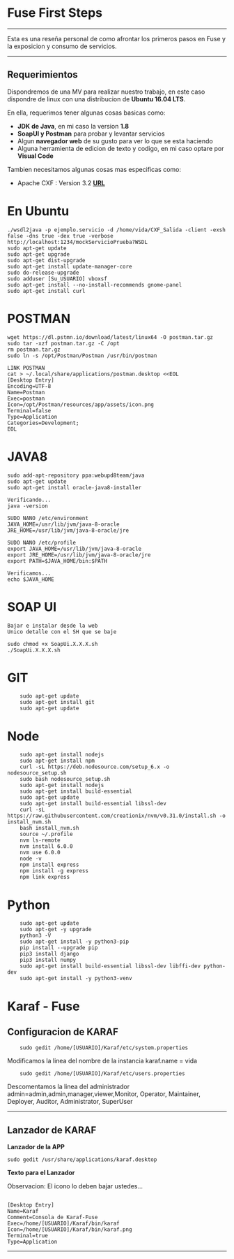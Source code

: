 # Fuse First Steps

---

Esta es una reseña personal de como afrontar los primeros pasos en Fuse y la exposicion y consumo de servicios.

---

## Requerimientos

Dispondremos de una MV para realizar nuestro trabajo, en este caso dispondre de linux con una distribucion de **Ubuntu 16.04 LTS**.

En ella, requerimos tener algunas cosas basicas como:

* **JDK de Java**, en mi caso la version **1.8**
* **SoapUI y Postman** para probar y levantar servicios
* Algun **navegador web** de su gusto para ver lo que se esta haciendo
* Alguna herramienta de edicion de texto y codigo, en mi caso optare por **Visual Code**

Tambien necesitamos algunas cosas mas especificas como:

* Apache CXF : Version 3.2 **[URL](http://www.apache.org/dyn/closer.lua/cxf/3.2.0/apache-cxf-3.2.0.zip)**

# En Ubuntu
    ./wsdl2java -p ejemplo.servicio -d /home/vida/CXF_Salida -client -exsh false -dns true -dex true -verbose http://localhost:1234/mockServicioPrueba?WSDL
    sudo apt-get update
    sudo apt-get upgrade
    sudo apt-get dist-upgrade
    sudo apt-get install update-manager-core
    sudo do-release-upgrade
    sudo adduser [Su_USUARIO] vboxsf
    sudo apt-get install --no-install-recommends gnome-panel
    sudo apt-get install curl


# POSTMAN
    wget https://dl.pstmn.io/download/latest/linux64 -O postman.tar.gz
    sudo tar -xzf postman.tar.gz -C /opt
    rm postman.tar.gz
    sudo ln -s /opt/Postman/Postman /usr/bin/postman

    LINK POSTMAN
    cat > ~/.local/share/applications/postman.desktop <<EOL
    [Desktop Entry]
    Encoding=UTF-8
    Name=Postman
    Exec=postman
    Icon=/opt/Postman/resources/app/assets/icon.png
    Terminal=false
    Type=Application
    Categories=Development;
    EOL

# JAVA8
    sudo add-apt-repository ppa:webupd8team/java
    sudo apt-get update
    sudo apt-get install oracle-java8-installer

    Verificando...
    java -version 

    SUDO NANO /etc/environment
    JAVA_HOME=/usr/lib/jvm/java-8-oracle
    JRE_HOME=/usr/lib/jvm/java-8-oracle/jre

    SUDO NANO /etc/profile
    export JAVA_HOME=/usr/lib/jvm/java-8-oracle
    export JRE_HOME=/usr/lib/jvm/java-8-oracle/jre
    export PATH=$JAVA_HOME/bin:$PATH

    Verificamos...
    echo $JAVA_HOME

# SOAP UI
    Bajar e instalar desde la web
    Unico detalle con el SH que se baje

    sudo chmod +x SoapUi.X.X.X.sh
    ./SoapUi.X.X.X.sh

# GIT

```{r, engine='sh', count_lines}
    sudo apt-get update
    sudo apt-get install git
    sudo apt-get update
```

# Node

```{r, engine='sh', count_lines}
    sudo apt-get install nodejs
    sudo apt-get install npm
    curl -sL https://deb.nodesource.com/setup_6.x -o nodesource_setup.sh
    sudo bash nodesource_setup.sh
    sudo apt-get install nodejs
    sudo apt-get install build-essential
    sudo apt-get update
    sudo apt-get install build-essential libssl-dev
    curl -sL https://raw.githubusercontent.com/creationix/nvm/v0.31.0/install.sh -o install_nvm.sh
    bash install_nvm.sh
    source ~/.profile
    nvm ls-remote
    nvm install 6.0.0
    nvm use 6.0.0
    node -v
    npm install express
    npm install -g express
    npm link express
```

# Python

```{r, engine='sh', count_lines}
    sudo apt-get update
    sudo apt-get -y upgrade
    python3 -V
    sudo apt-get install -y python3-pip
    pip install --upgrade pip
    pip3 install django
    pip3 install numpy
    sudo apt-get install build-essential libssl-dev libffi-dev python-dev
    sudo apt-get install -y python3-venv
```


# Karaf - Fuse

## Configuracion de KARAF

```{r, engine='sh', count_lines}
    sudo gedit /home/[USUARIO]/Karaf/etc/system.properties
```

Modificamos la linea del nombre de la instancia
karaf.name = vida

```{r, engine='sh', count_lines}
    sudo gedit /home/[USUARIO]/Karaf/etc/users.properties
```

Descomentamos la linea del administrador
admin=admin,admin,manager,viewer,Monitor, Operator, Maintainer, Deployer, Auditor, Administrator, SuperUser

---

## Lanzador de KARAF

**Lanzador de la APP**

```{r, engine='sh', count_lines}
sudo gedit /usr/share/applications/karaf.desktop
```

**Texto para el Lanzador**

Observacion: El icono lo deben bajar ustedes...

```{r, engine='sh', count_lines}

[Desktop Entry]
Name=Karaf
Comment=Consola de Karaf-Fuse
Exec=/home/[USUARIO]/Karaf/bin/karaf
Icon=/home/[USUARIO]/Karaf/bin/karaf.png
Terminal=true
Type=Application

```

---

